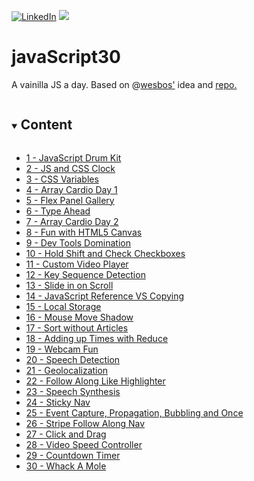 [![LinkedIn][linkedin-shield]][linkedin-url]
![](https://javascript30.com/images/JS3-social-share.png)

# javaScript30

A  vainilla JS a day. Based on @[wesbos'](https://github.com/wesbos) idea and [repo.](https://github.com/wesbos/JavaScript30)


<details open="open">
  <summary><h2 style="display: inline-block"> Content </h2></summary>
  <ul>
    <li><a href="https://github.com/Varesi-code/javaScript30
/tree/main/01-JsDrumKit">1 - JavaScript Drum Kit</a></li>
    <li><a href="https://github.com/Varesi-code/javaScript30
/tree/main/02-CSS+JSClock">2 - JS and CSS Clock</a></li>      
    <li><a href="https://github.com/Varesi-code/javaScript30
/tree/main/0https://github.com/Varesi-code/javaScript30
/tree/main/">3 - CSS Variables</a></li>
    <li><a href="">4 - Array Cardio Day 1</a></li>
    <li><a href="">5 - Flex Panel Gallery</a></li>
    <li><a href="">6 - Type Ahead</a></li>
    <li><a href="">7 - Array Cardio Day 2</a></li>
    <li><a href="">8 - Fun with HTML5 Canvas</a></li>
    <li><a href="">9 - Dev Tools Domination</a></li>
    <li><a href="">10 - Hold Shift and Check Checkboxes</a></li>
    <li><a href="">11 - Custom Video Player</a></li>
    <li><a href="">12 - Key Sequence Detection</a></li>
    <li><a href="">13 - Slide in on Scroll</a></li>
    <li><a href="">14 - JavaScript Reference VS Copying</a></li>
    <li><a href="">15 - Local Storage</a></li>
    <li><a href="">16 - Mouse Move Shadow</a></li>
    <li><a href="">17 - Sort without Articles</a></li>
    <li><a href="">18 - Adding up Times with Reduce</a></li>
    <li><a href="">19 - Webcam Fun</a></li>
    <li><a href="">20 - Speech Detection</a></li>
    <li><a href="">21 - Geolocalization</a></li>
    <li><a href="">22 - Follow Along Like Highlighter</a></li>
    <li><a href="">23 - Speech Synthesis</a></li>
    <li><a href="">24 - Sticky Nav</a></li>
    <li><a href="">25 - Event Capture, Propagation, Bubbling and Once</a></li>
    <li><a href="">26 - Stripe Follow Along Nav</a></li>
    <li><a href="">27 - Click and Drag</a></li>
    <li><a href="">28 - Video Speed Controller</a></li>
    <li><a href="">29 - Countdown Timer</a></li>
    <li><a href="">30 - Whack A Mole</a></li>
  </ul>
</details>

[linkedin-shield]: https://img.shields.io/badge/-LinkedIn-black.svg?style=for-the-badge&logo=linkedin&colorB=555
[linkedin-url]: https://linkedin.com/in/nataliavaresi
